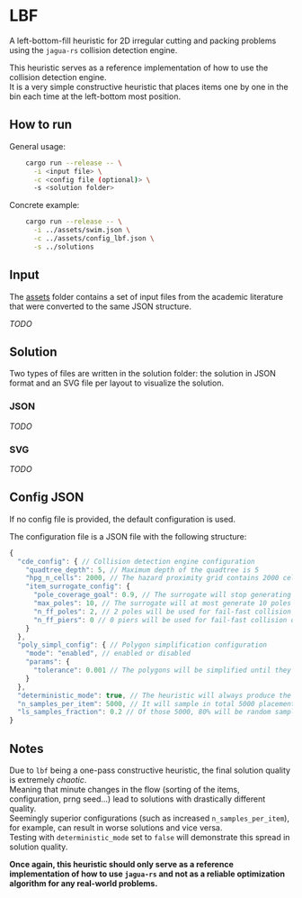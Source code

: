 # LBF
A left-bottom-fill heuristic for 2D irregular cutting and packing problems using the `jagua-rs` collision detection engine.

This heuristic serves as a reference implementation of how to use the collision detection engine. \
It is a very simple constructive heuristic that places items one by one in the bin each time at the left-bottom most position.

## How to run
General usage:
```bash
    cargo run --release -- \
      -i <input file> \
      -c <config file (optional)> \
      -s <solution folder>
```

Concrete example:
```bash
    cargo run --release -- \
      -i ../assets/swim.json \
      -c ../assets/config_lbf.json \
      -s ../solutions
```

## Input

The [assets](../assets) folder contains a set of input files from the academic literature that were converted to the 
same JSON structure.

*TODO* 

## Solution 

Two types of files are written in the solution folder: the solution in JSON format and an SVG file per layout to visualize the solution.

### JSON

*TODO*

### SVG

*TODO*

## Config JSON

If no config file is provided, the default configuration is used.

The configuration file is a JSON file with the following structure:
```javascript
{
  "cde_config": { // Collision detection engine configuration
    "quadtree_depth": 5, // Maximum depth of the quadtree is 5
    "hpg_n_cells": 2000, // The hazard proximity grid contains 2000 cells
    "item_surrogate_config": {
      "pole_coverage_goal": 0.9, // The surrogate will stop generating poles when 90% of the item is covered
      "max_poles": 10, // The surrogate will at most generate 10 poles
      "n_ff_poles": 2, // 2 poles will be used for fail-fast collision detection
      "n_ff_piers": 0 // 0 piers will be used for fail-fast collision detection
    }
  },
  "poly_simpl_config": { // Polygon simplification configuration
    "mode": "enabled", // enabled or disabled
    "params": {
      "tolerance": 0.001 // The polygons will be simplified until they deviate at most 0.1% from their original area.
    }
  },
  "deterministic_mode": true, // The heuristic will always produce the same solution for the same input and configuration
  "n_samples_per_item": 5000, // It will sample in total 5000 placements for each item
  "ls_samples_fraction": 0.2 // Of those 5000, 80% will be random samples, 20% will be local search samples
}
```

## Notes

Due to `lbf` being a one-pass constructive heuristic, the final solution quality is extremely *chaotic*. \
Meaning that minute changes in the flow (sorting of the items, configuration, prng seed...) lead to solutions with drastically different quality. \
Seemingly superior configurations (such as increased `n_samples_per_item`), for example, can result in worse solutions and vice versa. \
Testing with `deterministic_mode` set to `false` will demonstrate this spread in solution quality.

**Once again, this heuristic should only serve as a reference implementation of how to use `jagua-rs` and not as a reliable optimization algorithm for any real-world problems.**
